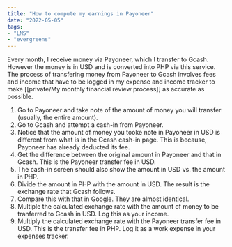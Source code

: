 ```yaml
---
title: "How to compute my earnings in Payoneer"
date: "2022-05-05"
tags:
- "LMS"
- "evergreens"
---
```


Every month, I receive money via Payoneer, which I transfer to Gcash. However the money is in USD and is converted into PHP via this service. The process of transfering money from Payoneer to Gcash involves fees and income that have to be logged in my expense and income tracker to make [[private/My monthly financial review process]] as accurate as possible.

1. Go to Payoneer and take note of the amount of money you will transfer (usually, the entire amount).
2. Go to Gcash and attempt a cash-in from Payoneer.
3. Notice that the amount of money you tooke note in Payoneer in USD is different from what is in the Gcash cash-in page. This is because, Payoneer has already deducted its fee.
4. Get the difference between the original amount in Payoneer and that in Gcash. This is the Payoneer transfer fee in USD.
5. The cash-in screen should also show the amount in USD vs. the amount in PHP.
6. Divide the amount in PHP with the amount in USD. The result is the exchange rate that Gcash follows.
7. Compare this with that in Google. They are almost identical.
8. Multiple the calculated exchange rate with the amount of money to be tranferred to Gcash in USD. Log this as your income.
9. Multiply the calculated exchange rate with the Payoneer transfer fee in USD. This is the transfer fee in PHP. Log it as a work expense in your expenses tracker.